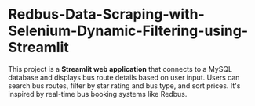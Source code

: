 # Redbus-Data-Scraping-with-Selenium-Dynamic-Filtering-using-Streamlit
This project is a **Streamlit web application** that connects to a MySQL database and displays bus route details based on user input. Users can search bus routes, filter by star rating and bus type, and sort prices. It's inspired by real-time bus booking systems like Redbus.
